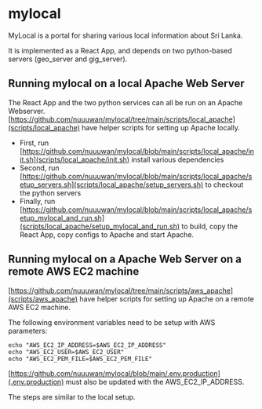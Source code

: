 # mylocal

MyLocal is a portal for sharing various local information about Sri Lanka.

It is implemented as a React App, and depends on two python-based servers (geo_server and gig_server).


## Running mylocal on a local Apache Web Server

The React App and the two python services can all be run on an Apache Webserver. [https://github.com/nuuuwan/mylocal/tree/main/scripts/local_apache](scripts/local_apache) have helper scripts for setting up Apache locally.

* First, run [https://github.com/nuuuwan/mylocal/blob/main/scripts/local_apache/init.sh](scripts/local_apache/init.sh) install various dependencies
* Second, run [https://github.com/nuuuwan/mylocal/blob/main/scripts/local_apache/setup_servers.sh](scripts/local_apache/setup_servers.sh) to checkout the python servers
* Finally, run [https://github.com/nuuuwan/mylocal/blob/main/scripts/local_apache/setup_mylocal_and_run.sh](scripts/local_apache/setup_mylocal_and_run.sh) to build, copy the React App, copy configs to Apache and start Apache.

## Running mylocal on a Apache Web Server on a remote AWS EC2 machine

[https://github.com/nuuuwan/mylocal/tree/main/scripts/aws_apache](scripts/aws_apache) have helper scripts for setting up Apache on a remote AWS EC2 machine.

The following environment variables need to be setup with AWS parameters:

    echo "AWS_EC2_IP_ADDRESS=$AWS_EC2_IP_ADDRESS"
    echo "AWS_EC2_USER=$AWS_EC2_USER"
    echo "AWS_EC2_PEM_FILE=$AWS_EC2_PEM_FILE"

[https://github.com/nuuuwan/mylocal/blob/main/.env.production](.env.production) must also be updated with the AWS_EC2_IP_ADDRESS.

The steps are similar to the local setup.
